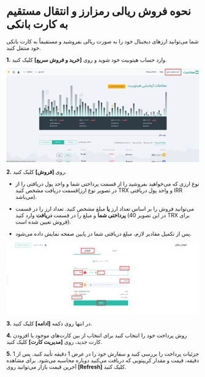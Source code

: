 # نحوه فروش ریالی رمزارز و انتقال مستقیم به کارت بانکی

شما می‌توانید ارزهای دیجیتال خود را به صورت ریالی بفروشید و مستقیماً به کارت بانکی خود منتقل کنید.

**1.**	وارد حساب هیتوبیت خود شوید و روی **[خرید و فروش سریع]** کلیک کنید.

![photo](./Images/How-to-Sell-Crypto-to-Fiat-Currency-and-Directly-Transfer-to-Credit-Card1.png)

**2.**	روی **[فروش]** کلیک کنید.

 - نوع ارزی که می‌خواهید بفروشید را از قسمت پرداختی شما و واحد پول دریافتی را از قسمت دریافت مشخص کنید(در تصویر نوع ارز TRX و واحد پول دریافتی IRR می‌باشد).

 - می‌توانید فروش را بر اساس تعداد ارز **یا** مبلغ مشخص کنید. تعداد ارز را در قسمت **پرداختی شما** و مبلغ را در قسمت **دریافت** وارد کنید (در این تصویر 40 TRX برای فروش تعیین شده است). 

- پس از تکمیل مقادیر لازم، مبلغ دریافتی شما در پایین صفحه نمایش داده می‌شود.
  
![photo](./Images/How-to-Sell-Crypto-to-Fiat-Currency-and-Directly-Transfer-to-Credit-Card2.png)

**3.**	در انتها روی دکمه **[ادامه]** کلیک کنید.

**4.**	روش پرداخت خود را انتخاب کنید برای انتخاب از بین کارت‌های موجود یا افزودن کارت جدید، روی **[مدیریت کارت]** کلیک کنید.

**5.**	جزئیات پرداخت را بررسی کنید و سفارش خود را در عرض 1 دقیقه تأیید کنید. پس از 1 دقیقه، قیمت و مقدار کریپتویی که دریافت می‌کنید دوباره محاسبه می‌شود. برای مشاهده آخرین قیمت بازار می‌توانید روی **[Refresh]** کلیک کنید.
